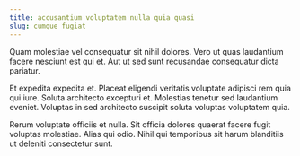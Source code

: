 ```yaml
---
title: accusantium voluptatem nulla quia quasi
slug: cumque fugiat
---
```


Quam molestiae vel consequatur sit nihil dolores. Vero ut quas laudantium facere nesciunt est qui et. Aut ut sed sunt recusandae consequatur dicta pariatur.

Et expedita expedita et. Placeat eligendi veritatis voluptate adipisci rem quia qui iure. Soluta architecto excepturi et. Molestias tenetur sed laudantium eveniet. Voluptas in sed architecto suscipit soluta voluptas voluptatem quia.

Rerum voluptate officiis et nulla. Sit officia dolores quaerat facere fugit voluptas molestiae. Alias qui odio. Nihil qui temporibus sit harum blanditiis ut deleniti consectetur sunt.
